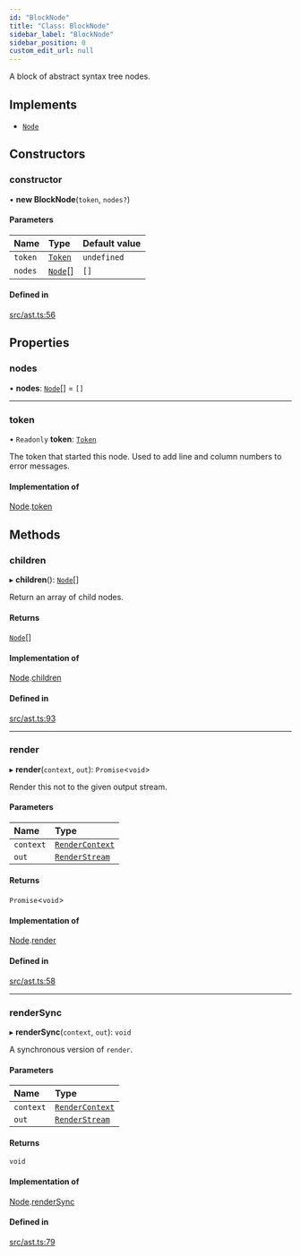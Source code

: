 ```yaml
---
id: "BlockNode"
title: "Class: BlockNode"
sidebar_label: "BlockNode"
sidebar_position: 0
custom_edit_url: null
---
```


A block of abstract syntax tree nodes.

## Implements

- [`Node`](../interfaces/Node.md)

## Constructors

### constructor

• **new BlockNode**(`token`, `nodes?`)

#### Parameters

| Name | Type | Default value |
| :------ | :------ | :------ |
| `token` | [`Token`](tokens.Token.md) | `undefined` |
| `nodes` | [`Node`](../interfaces/Node.md)[] | `[]` |

#### Defined in

[src/ast.ts:56](https://github.com/jg-rp/liquidscript/blob/6bed77c/src/ast.ts#L56)

## Properties

### nodes

• **nodes**: [`Node`](../interfaces/Node.md)[] = `[]`

___

### token

• `Readonly` **token**: [`Token`](tokens.Token.md)

The token that started this node. Used to add line and column numbers
to error messages.

#### Implementation of

[Node](../interfaces/Node.md).[token](../interfaces/Node.md#token)

## Methods

### children

▸ **children**(): [`Node`](../interfaces/Node.md)[]

Return an array of child nodes.

#### Returns

[`Node`](../interfaces/Node.md)[]

#### Implementation of

[Node](../interfaces/Node.md).[children](../interfaces/Node.md#children)

#### Defined in

[src/ast.ts:93](https://github.com/jg-rp/liquidscript/blob/6bed77c/src/ast.ts#L93)

___

### render

▸ **render**(`context`, `out`): `Promise`<`void`\>

Render this not to the given output stream.

#### Parameters

| Name | Type |
| :------ | :------ |
| `context` | [`RenderContext`](RenderContext.md) |
| `out` | [`RenderStream`](../interfaces/RenderStream.md) |

#### Returns

`Promise`<`void`\>

#### Implementation of

[Node](../interfaces/Node.md).[render](../interfaces/Node.md#render)

#### Defined in

[src/ast.ts:58](https://github.com/jg-rp/liquidscript/blob/6bed77c/src/ast.ts#L58)

___

### renderSync

▸ **renderSync**(`context`, `out`): `void`

A synchronous version of `render`.

#### Parameters

| Name | Type |
| :------ | :------ |
| `context` | [`RenderContext`](RenderContext.md) |
| `out` | [`RenderStream`](../interfaces/RenderStream.md) |

#### Returns

`void`

#### Implementation of

[Node](../interfaces/Node.md).[renderSync](../interfaces/Node.md#rendersync)

#### Defined in

[src/ast.ts:79](https://github.com/jg-rp/liquidscript/blob/6bed77c/src/ast.ts#L79)
